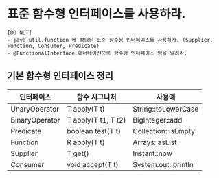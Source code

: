 # 표준 함수형 인터페이스를 사용하라.

```text
[DO NOT]
- java.util.function 에 정의된 표준 함수형 인터페이스를 사용하자. (Supplier, Function, Consumer, Predicate)
- @FunctionalInterface 애너테이션으로 함수형 인터페이스 임을 알려라.
```


## 기본 함수형 인터페이스 정리
|인터페이스|함수 시그니처|사용예|
|--|--|--|
|UnaryOperator<T>|T apply(T t)|String::toLowerCase|
|BinaryOperator<T>|T apply(T t1, T t2)|BigInteger::add|
|Predicate<T>|boolean test(T t)|Collection::isEmpty|
|Function<T>|R apply(T t)|Arrays::asList|
|Supplier<T>|T get()|Instant::now|
|Consumer<T>|void accept(T t)|System.out::println|